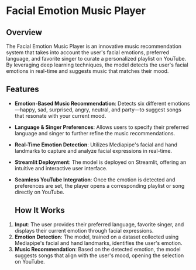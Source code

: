 # Facial Emotion Music Player

## Overview
The Facial Emotion Music Player is an innovative music recommendation system that takes into account the user's facial emotions, preferred language, and favorite singer to curate a personalized playlist on YouTube. By leveraging deep learning techniques, the model detects the user's facial emotions in real-time and suggests music that matches their mood.

## Features
- **Emotion-Based Music Recommendation**: Detects six different emotions—happy, sad, surprised, angry, neutral, and party—to suggest songs that resonate with your current mood.
- **Language & Singer Preferences**: Allows users to specify their preferred language and singer to further refine the music recommendations.
- **Real-Time Emotion Detection**: Utilizes Mediapipe's facial and hand landmarks to capture and analyze facial expressions in real-time.
- **Streamlit Deployment**: The model is deployed on Streamlit, offering an intuitive and interactive user interface.
- **Seamless YouTube Integration**: Once the emotion is detected and preferences are set, the player opens a corresponding playlist or song directly on YouTube.

  ## How It Works

1. **Input**: The user provides their preferred language, favorite singer, and displays their current emotion through facial expressions.
2. **Emotion Detection**: The model, trained on a dataset collected using Mediapipe's facial and hand landmarks, identifies the user's emotion.
3. **Music Recommendation**: Based on the detected emotion, the model suggests songs that align with the user's mood, opening the selection on YouTube.

